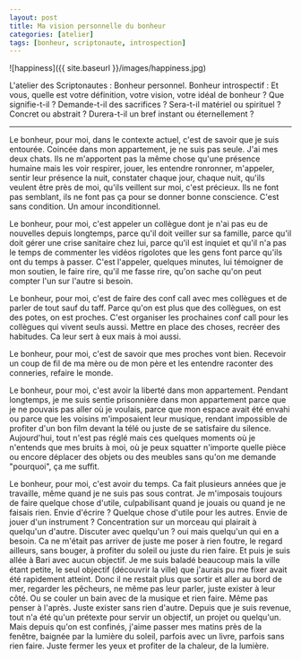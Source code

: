 ```yaml
---
layout: post
title: Ma vision personnelle du bonheur
categories: [atelier]
tags: [bonheur, scriptonaute, introspection]
---
```


![happiness]({{ site.baseurl }}/images/happiness.jpg)

L'atelier des Scriptonautes : Bonheur personnel.
Bonheur introspectif : Et vous, quelle est votre définition, votre vision, votre idéal de bonheur ? Que signifie-t-il ? Demande-t-il des sacrifices ?
Sera-t-il matériel ou spirituel ? Concret ou abstrait ? Durera-t-il un bref instant ou éternellement ?

---

Le bonheur, pour moi, dans le contexte actuel, c'est de savoir que je suis entourée. 
Coincée dans mon appartement, je ne suis pas seule. J'ai mes deux chats. Ils ne m'apportent pas la même chose qu'une présence humaine mais les voir respirer, jouer, les entendre ronronner, m'appeler, sentir leur présence la nuit, constater chaque jour, chaque nuit, qu'ils veulent être près de moi, qu'ils veillent sur moi, c'est précieux. Ils ne font pas semblant, ils ne font pas ça pour se donner bonne conscience. C'est sans condition. Un amour inconditionnel.

Le bonheur, pour moi, c'est appeler un collègue dont je n'ai pas eu de nouvelles depuis longtemps, parce qu'il doit veiller sur sa famille, parce qu'il doit gérer une crise sanitaire chez lui, parce qu'il est inquiet et qu'il n'a pas le temps de commenter les vidéos rigolotes que les gens font parce qu'ils ont du temps à passer. C'est l'appeler, quelques minutes, lui témoigner de mon soutien, le faire rire, qu'il me fasse rire, qu'on sache qu'on peut compter l'un sur l'autre si besoin.

Le bonheur, pour moi, c'est de faire des conf call avec mes collègues et de parler de tout sauf du taff. Parce qu'on est plus que des collègues, on est des potes, on est proches. C'est organiser les prochaines conf call pour les collègues qui vivent seuls aussi. Mettre en place des choses, recréer des habitudes. Ca leur sert à eux mais à moi aussi.

Le bonheur, pour moi, c'est de savoir que mes proches vont bien. Recevoir un coup de fil de ma mère ou de mon père et les entendre raconter des conneries, refaire le monde.

Le bonheur, pour moi, c'est avoir la liberté dans mon appartement. Pendant longtemps, je me suis sentie prisonnière dans mon appartement parce que je ne pouvais pas aller où je voulais, parce que mon espace avait été envahi ou parce que les voisins m'imposaient leur musique, rendant impossible de profiter d'un bon film devant la télé ou juste de se satisfaire du silence. Aujourd'hui, tout n'est pas réglé mais ces quelques moments où je n'entends que mes bruits à moi, où je peux squatter n'importe quelle pièce ou encore déplacer des objets ou des meubles sans qu'on me demande "pourquoi", ça me suffit.

Le bonheur, pour moi, c'est avoir du temps. Ca fait plusieurs années que je travaille, même quand je ne suis pas sous contrat. Je m'imposais toujours de faire quelque chose d'utile, culpabilisant quand je jouais ou quand je ne faisais rien. Envie d'écrire ? Quelque chose d'utile pour les autres. Envie de jouer d'un instrument ? Concentration sur un morceau qui plairait à quelqu'un d'autre. Discuter avec quelqu'un ? oui mais quelqu'un qui en a besoin. Ca ne m'était pas arriver de juste me poser à rien foutre, le regard ailleurs, sans bouger, à profiter du soleil ou juste du rien faire. Et puis je suis allée à Bari avec aucun objectif. Je me suis baladé beaucoup mais la ville étant petite, le seul objectif (découvrir la ville) que j'aurais pu me fixer avait été rapidement atteint. Donc il ne restait plus que sortir et aller au bord de mer, regarder les pêcheurs, ne même pas leur parler, juste exister à leur côté. Ou se couler un bain avec de la musique et rien faire. Même pas penser à l'après. Juste exister sans rien d'autre. Depuis que je suis revenue, tout n'a été qu'un prétexte pour servir un objectif, un projet ou quelqu'un. Mais depuis qu'on est confinés, j'aime passer mes matins près de la fenêtre, baignée par la lumière du soleil, parfois avec un livre, parfois sans rien faire. Juste fermer les yeux et profiter de la chaleur, de la lumière.
